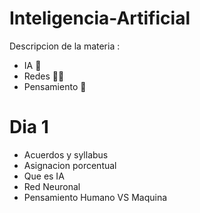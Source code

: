 # Inteligencia-Artificial

Descripcion de la materia :

* IA 🤖
* Redes 👩‍💻
* Pensamiento 🧠
# Dia 1

* Acuerdos y syllabus 
* Asignacion porcentual 
* Que es IA
* Red Neuronal
* Pensamiento Humano VS Maquina
